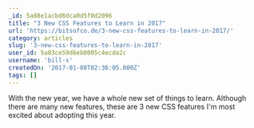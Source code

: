 ```yaml
---
_id: 5a88e1acbd6dca0d5f0d2096
title: "3 New CSS Features to Learn in 2017"
url: 'https://bitsofco.de/3-new-css-features-to-learn-in-2017/'
category: articles
slug: '3-new-css-features-to-learn-in-2017'
user_id: 5a83ce59d6eb0005c4ecda2c
username: 'bill-s'
createdOn: '2017-01-08T02:36:05.000Z'
tags: []
---
```


With the new year, we have a whole new set of things to learn. Although there are many new features, these are 3 new CSS features I'm most excited about adopting this year.
